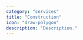 ```yaml
---
category: "services"
title: "Construction"
icon: "draw-polygon"
description: "Description."
---
```

